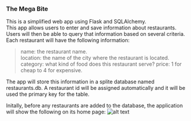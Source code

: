 ### The Mega Bite
This is a simplified web app using Flask and SQLAlchemy.<br />
This app allows users to enter and save information about restaurants.<br />
Users will then be able to query that information based on several criteria.<br />
Each restaurant will have the following information:
>name: the restaurant name.<br />
>location: the name of the city where the restaurant is located.<br />
>category: what kind of food does this restaurant serve?
>price: 1 for cheap to 4 for expensive.

The app will store this information in a splite database named restaurants.db. A restaurant id will be assigned automatically and it will be used the primary key for the table.<br />

Initally, before any restaurants are added to the database, the application will show the following on its home page:
![alt text][pic1]

[pic1]:https://github.com/blizzardneverbalance/Project/tree/master/The_Mega_Bite/images/Mega1.png
